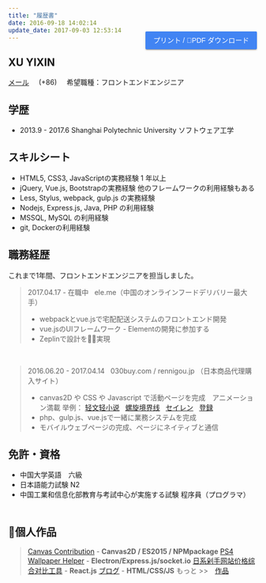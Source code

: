 ```yaml
---
title: "履歴書"
date: 2016-09-18 14:02:14
update_date: 2017-09-03 12:53:14
---
```


<button id="print" onclick="print();ga('send','event','click','resumeDownload')">プリント / PDF ダウンロード </button>

## XU YIXIN

[メール](mailto:xingoxu@gmail.com) &nbsp;&nbsp;&nbsp; (+86) <script type="text/javascript" src="https://od8634671.qnssl.com/phone.js"></script> &nbsp;&nbsp;&nbsp; 希望職種：フロントエンドエンジニア
  
  
## 学歴
- 2013.9 - 2017.6  Shanghai Polytechnic University  ソフトウェア工学

## スキルシート
- HTML5, CSS3, JavaScriptの実務経験 1 年以上
- jQuery, Vue.js, Bootstrapの実務経験 他のフレームワークの利用経験もある
- Less, Stylus, webpack, gulp.js の実務経験
- Nodejs, Express.js, Java, PHP の利用経験
- MSSQL, MySQL の利用経験
- git, Dockerの利用経験

## 職務経歴

これまで1年間、フロントエンドエンジニアを担当しました。

> 2017.04.17 - 在職中 &nbsp; ele.me（中国のオンラインフードデリバリー最大手）
> - webpackとvue.jsで宅配配送システムのフロントエンド開発
> - vue.jsのUIフレームワーク - Elementの開発に参加する
> - Zeplinで設計を実現

<br>

> 2016.06.20 - 2017.04.14 &nbsp; 030buy.com / rennigou.jp （日本商品代理購入サイト）
> - canvas2D や CSS や Javascript で活動ページを完成　アニメーション満載 举例： [轻文轻小说](http://www.030buy.net/special/2016.9.6.qwqxs/) &nbsp; [螺旋境界线](http://www.030buy.net/special/2016.8.9.hh/) &nbsp; [セイレン](http://www.030buy.net/special/2017.3.16.ql/) &nbsp; [登録](https://user.030buy.net/login)
> - php、gulp.js、vue.jsで一緒に業務システムを完成
> - モバイルウェブページの完成、ページにネイティブと通信
　　

## 免許・資格
- 中国大学英語　六級
- 日本語能力試験 N2
- 中国工業和信息化部教育与考試中心が実施する試験 程序員（プログラマ）
　　


## 個人作品
> [Canvas Contribution](https://github.com/xingoxu/canvas-contribution) - **Canvas2D / ES2015 / NPMpackage**
> [PS4 Wallpaper Helper](http://works.xingoxu.com/ps4helper/) - **Electron/Express.js/socket.io**
> [日系剁手网站价格综合对比工具](http://works.xingoxu.com/buy-calc/) - **React.js**
> [ブログ](https://blog.xingoxu.com/) - **HTML/CSS/JS**
> もっと \>\>　[作品](http://works.xingoxu.com/)


<style markdown="0">
  #print {
    float: right;
    margin-top: -34px;
    background: rgb(65, 132, 243);
    color: #FFF;
    border: 0;
    outline: 0;
    padding: 0 16px;
    border-radius: 2px;
    font-size: 14px;
    line-height: 36px;
    cursor: pointer;
    transition: .3s all ease;
    box-shadow: 0 2px 2px 0 rgba(0,0,0,.14), 0 1px 5px 0 rgba(0,0,0,.12), 0 3px 1px -2px rgba(0,0,0,.2);    
  }
  #print:hover {
    background: rgba(65, 132, 243,.8);
  }
  #print:focus {
    background: #3a78de;
  }
  #print:active {
    background: #3264b7;
    box-shadow: 0 8px 10px 1px rgba(0,0,0,.14), 0 3px 14px 2px rgba(0,0,0,.12), 0 5px 5px -3px rgba(0,0,0,.4);
  }
  @media print {
    #comments, #footer,.article-share,.right-col,#print {
      display: none;
    }
    #container .mid-col {
      right: 0;
    }
    .article {
      margin: 0;
      padding: 0;
      box-shadow: none;
    }
    .article-title {
      margin-bottom: 0;
    }
    .article-entry {
      margin-top: 10px;
    }
    #XU-YIXIN {
      margin-top: 0;
    }
    body {
      background: #FFF;
      font-size: 14px;
    }
  }
</style>